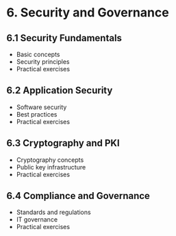 # 6. Security and Governance

## 6.1 Security Fundamentals
- Basic concepts
- Security principles
- Practical exercises

## 6.2 Application Security
- Software security
- Best practices
- Practical exercises

## 6.3 Cryptography and PKI
- Cryptography concepts
- Public key infrastructure
- Practical exercises

## 6.4 Compliance and Governance
- Standards and regulations
- IT governance
- Practical exercises
